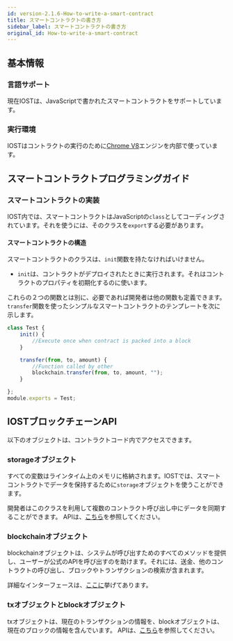 ```yaml
---
id: version-2.1.6-How-to-write-a-smart-contract
title: スマートコントラクトの書き方
sidebar_label: スマートコントラクトの書き方
original_id: How-to-write-a-smart-contract
---
```


## 基本情報

### 言語サポート

現在IOSTは、JavaScriptで書かれたスマートコントラクトをサポートしています。

### 実行環境

IOSTはコントラクトの実行のために[Chrome V8](https://developers.google.com/v8)エンジンを内部で使っています。

## スマートコントラクトプログラミングガイド

### スマートコントラクトの実装

IOST内では、スマートコントラクトはJavaScriptの`class`としてコーディングされています。それを使うには、そのクラスを`export`する必要があります。

#### スマートコントラクトの構造

スマートコントラクトのクラスは、`init`関数を持たなければいけません。

- `init`は、コントラクトがデプロイされたときに実行されます。それはコントラクトのプロパティを初期化するのに使います。

これらの２つの関数とは別に、必要であれば開発者は他の関数も定義できます。`transfer`関数を使ったシンプルなスマートコントラクトのテンプレートを次に示します。

```javascript
class Test {
    init() {
        //Execute once when contract is packed into a block
    }

    transfer(from, to, amount) {
        //Function called by other
        blockchain.transfer(from, to, amount, "");
    }

};
module.exports = Test;
```

## IOSTブロックチェーンAPI
以下のオブジェクトは、コントラクトコード内でアクセスできます。

### storageオブジェクト

すべての変数はラインタイム上のメモリに格納されます。IOSTでは、スマートコントラクトでデータを保持するために`storage`オブジェクトを使うことができます。

開発者はこのクラスを利用して複数のコントラクト呼び出し中にデータを同期することができます。
APIは、[こちら](https://github.com/iost-official/go-iost/blob/master/vm/v8vm/v8/libjs/storage.js)を参照してください。



### blockchainオブジェクト

blockchainオブジェクトは、システムが呼び出すためのすべてのメソッドを提供し、ユーザーが公式のAPIを呼び出すのを助けます。それには、送金、他のコントラクトの呼び出し、ブロックやトランザクションの検索が含まれます。

詳細なインターフェースは、[ここに](https://github.com/iost-official/go-iost/blob/master/vm/v8vm/v8/libjs/blockchain.js)挙げてあります。


### txオブジェクトとblockオブジェクト
txオブジェクトは、現在のトランザクションの情報を、blockオブジェクトは、現在のブロックの情報を含んでいます。
APIは、[こちら](https://github.com/iost-official/go-iost/blob/master/vm/v8vm/v8/sandbox.cc#L29)を参照してください。